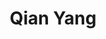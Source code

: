 ---
title: "Qian Yang"
excerpt: "Intern student, MSc from SUSTech, 2020.06-2022.07"
collection: student
order: 6
---